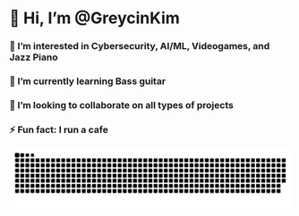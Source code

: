 # 👋 Hi, I’m @GreycinKim
### 👀 I’m interested in Cybersecurity, AI/ML, Videogames, and Jazz Piano
### 🌱 I’m currently learning Bass guitar
### 💞️ I’m looking to collaborate on all types of projects
### ⚡ Fun fact: I run a cafe

<picture>
  <source media="(prefers-color-scheme: dark)" srcset="https://raw.githubusercontent.com/GreycinKim/GreycinKim/output/github-contribution-grid-snake-dark.svg">
  <source media="(prefers-color-scheme: light)" srcset="https://raw.githubusercontent.com/GreycinKim/GreycinKim/output/github-contribution-grid-snake.svg">
  <img alt="github contribution grid snake animation" src="https://raw.githubusercontent.com/GreycinKim/GreycinKim/output/github-contribution-grid-snake.svg">
</picture>


